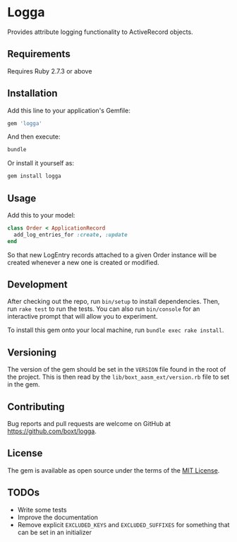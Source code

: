 # Logga

Provides attribute logging functionality to ActiveRecord objects.

## Requirements

Requires Ruby 2.7.3 or above

## Installation

Add this line to your application's Gemfile:

```ruby
gem 'logga'
```

And then execute:

```sh
bundle
```

Or install it yourself as:

```sh
gem install logga
```

## Usage

Add this to your model:

```ruby
class Order < ApplicationRecord
  add_log_entries_for :create, :update
end
```

So that new LogEntry records attached to a given Order instance will be created whenever a new one is created or
modified.

## Development

After checking out the repo, run `bin/setup` to install dependencies. Then, run `rake test` to run the tests. You can also run `bin/console` for an interactive prompt that will allow you to experiment.

To install this gem onto your local machine, run `bundle exec rake install`.

## Versioning

The version of the gem should be set in the `VERSION` file found in the root of the project. This is then read by the `lib/boxt_aasm_ext/version.rb` file to set in the gem.

## Contributing

Bug reports and pull requests are welcome on GitHub at https://github.com/boxt/logga.

## License

The gem is available as open source under the terms of the [MIT License](http://opensource.org/licenses/MIT).

## TODOs

- Write some tests
- Improve the documentation
- Remove explicit `EXCLUDED_KEYS` and `EXCLUDED_SUFFIXES` for something that can be set in an initializer
